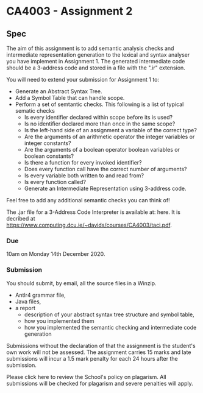 # CA4003 - Assignment 2

## Spec

The aim of this assignment is to add semantic analysis checks and intermediate representation generation to the lexical and syntax analyser you have implement in Assignment 1. The generated intermediate code should be a 3-address code and stored in a file with the ".ir" extension.

You will need to extend your submission for Assignment 1 to:

- Generate an Abstract Syntax Tree.
- Add a Symbol Table that can handle scope.
- Perform a set of semtantic checks. This following is a list of typical sematic checks
    - Is every identifier declared within scope before its is used?
    - Is no identifier declared more than once in the same scope?
    - Is the left-hand side of an assignment a variable of the correct type?
    - Are the arguments of an arithmetic operator the integer variables or integer constants?
    - Are the arguments of a boolean operator boolean variables or boolean constants?
    - Is there a function for every invoked identifier?
    - Does every function call have the correct number of arguments?
    - Is every variable both written to and read from?
    - Is every function called?
    - Generate an Intermediate Representation using 3-address code.

Feel free to add any additional semantic checks you can think of!

The .jar file for a 3-Address Code Interpreter is available at: here. It is decribed at https://www.computing.dcu.ie/~davids/courses/CA4003/taci.pdf.

### Due
10am on Monday 14th December 2020.

### Submission

You should submit, by email, all the source files in a Winzip.
- Antlr4 grammar file,
- Java files,
- a report
    - description of your abstract syntax tree structure and symbol table,
    - how you implemented them
    - how you implemented the semantic checking and intermediate code generation

Submissions without the declaration of that the assignment is the student's own work will not be assessed. The assignment carries 15 marks and late submissions will incur a 1.5 mark penalty for each 24 hours after the submission.

Please click here to review the School's policy on plagarism. All submissions will be checked for plagarism and severe penalties will apply.
